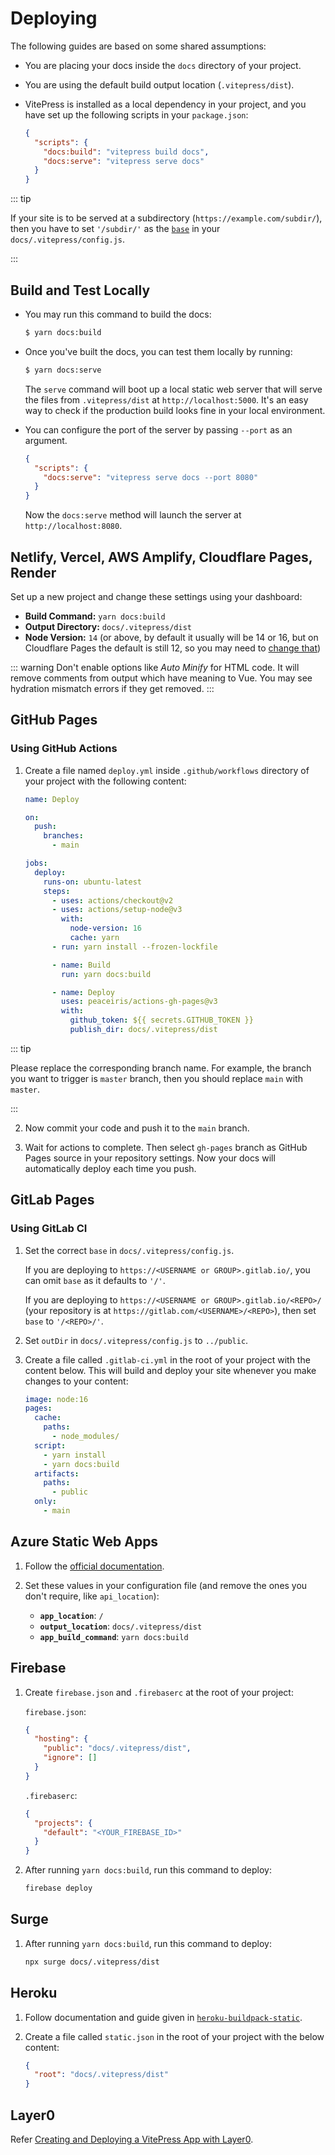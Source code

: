 # Deploying

The following guides are based on some shared assumptions:

- You are placing your docs inside the `docs` directory of your project.
- You are using the default build output location (`.vitepress/dist`).
- VitePress is installed as a local dependency in your project, and you have set up the following scripts in your `package.json`:

  ```json
  {
    "scripts": {
      "docs:build": "vitepress build docs",
      "docs:serve": "vitepress serve docs"
    }
  }
  ```

::: tip

If your site is to be served at a subdirectory (`https://example.com/subdir/`), then you have to set `'/subdir/'` as the [`base`](../config/app-configs#base) in your `docs/.vitepress/config.js`.

:::

## Build and Test Locally

- You may run this command to build the docs:

  ```sh
  $ yarn docs:build
  ```

- Once you've built the docs, you can test them locally by running:

  ```sh
  $ yarn docs:serve
  ```

  The `serve` command will boot up a local static web server that will serve the files from `.vitepress/dist` at `http://localhost:5000`. It's an easy way to check if the production build looks fine in your local environment.

- You can configure the port of the server by passing `--port` as an argument.

  ```json
  {
    "scripts": {
      "docs:serve": "vitepress serve docs --port 8080"
    }
  }
  ```

  Now the `docs:serve` method will launch the server at `http://localhost:8080`.

## Netlify, Vercel, AWS Amplify, Cloudflare Pages, Render

Set up a new project and change these settings using your dashboard:

- **Build Command:** `yarn docs:build`
- **Output Directory:** `docs/.vitepress/dist`
- **Node Version:** `14` (or above, by default it usually will be 14 or 16, but on Cloudflare Pages the default is still 12, so you may need to [change that](https://developers.cloudflare.com/pages/platform/build-configuration/))

::: warning
Don't enable options like _Auto Minify_ for HTML code. It will remove comments from output which have meaning to Vue. You may see hydration mismatch errors if they get removed.
:::

## GitHub Pages

### Using GitHub Actions

1. Create a file named `deploy.yml` inside `.github/workflows` directory of your project with the following content:

   ```yaml
   name: Deploy

   on:
     push:
       branches:
         - main

   jobs:
     deploy:
       runs-on: ubuntu-latest
       steps:
         - uses: actions/checkout@v2
         - uses: actions/setup-node@v3
           with:
             node-version: 16
             cache: yarn
         - run: yarn install --frozen-lockfile

         - name: Build
           run: yarn docs:build

         - name: Deploy
           uses: peaceiris/actions-gh-pages@v3
           with:
             github_token: ${{ secrets.GITHUB_TOKEN }}
             publish_dir: docs/.vitepress/dist
   ```

::: tip

Please replace the corresponding branch name. For example, the branch you want to trigger is `master` branch, then you should replace `main` with `master`.

:::

2. Now commit your code and push it to the `main` branch.

3. Wait for actions to complete. Then select `gh-pages` branch as GitHub Pages source in your repository settings. Now your docs will automatically deploy each time you push.

## GitLab Pages

### Using GitLab CI

1. Set the correct `base` in `docs/.vitepress/config.js`.

   If you are deploying to `https://<USERNAME or GROUP>.gitlab.io/`, you can omit `base` as it defaults to `'/'`.

   If you are deploying to `https://<USERNAME or GROUP>.gitlab.io/<REPO>/` (your repository is at `https://gitlab.com/<USERNAME>/<REPO>`), then set `base` to `'/<REPO>/'`.

2. Set `outDir` in `docs/.vitepress/config.js` to `../public`.

3. Create a file called `.gitlab-ci.yml` in the root of your project with the content below. This will build and deploy your site whenever you make changes to your content:

   ```yaml
   image: node:16
   pages:
     cache:
       paths:
         - node_modules/
     script:
       - yarn install
       - yarn docs:build
     artifacts:
       paths:
         - public
     only:
       - main
   ```

## Azure Static Web Apps

1. Follow the [official documentation](https://docs.microsoft.com/en-us/azure/static-web-apps/build-configuration).

2. Set these values in your configuration file (and remove the ones you don't require, like `api_location`):

   - **`app_location`**: `/`
   - **`output_location`**: `docs/.vitepress/dist`
   - **`app_build_command`**: `yarn docs:build`

## Firebase

1. Create `firebase.json` and `.firebaserc` at the root of your project:

   `firebase.json`:

   ```json
   {
     "hosting": {
       "public": "docs/.vitepress/dist",
       "ignore": []
     }
   }
   ```

   `.firebaserc`:

   ```json
   {
     "projects": {
       "default": "<YOUR_FIREBASE_ID>"
     }
   }
   ```

2. After running `yarn docs:build`, run this command to deploy:

   ```sh
   firebase deploy
   ```

## Surge

1. After running `yarn docs:build`, run this command to deploy:

   ```sh
   npx surge docs/.vitepress/dist
   ```

## Heroku

1. Follow documentation and guide given in [`heroku-buildpack-static`](https://elements.heroku.com/buildpacks/heroku/heroku-buildpack-static).

2. Create a file called `static.json` in the root of your project with the below content:

   ```json
   {
     "root": "docs/.vitepress/dist"
   }
   ```

## Layer0

Refer [Creating and Deploying a VitePress App with Layer0](https://docs.layer0.co/guides/vitepress).
